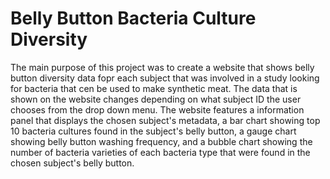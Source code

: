 # Belly Button Bacteria Culture Diversity
The main purpose of this project was to create a website that shows belly button diversity data fopr each subject that was involved in a study looking for bacteria that cen be used to make synthetic meat. The data that is shown on the website changes depending on what subject ID the user chooses from the drop down menu. The website features a information panel that displays the chosen subject's metadata, a bar chart showing top 10 bacteria cultures found in the subject's belly button, a gauge chart showing belly button washing frequency, and a bubble chart showing the number of bacteria varieties of each bacteria type that were found in the chosen subject's belly button. 
